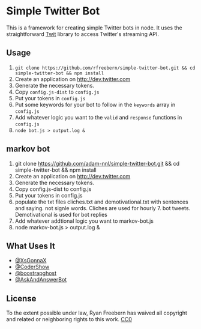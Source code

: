 # Simple Twitter Bot

This is a framework for creating simple Twitter bots in node. It uses the
straightforward [Twit](https://github.com/ttezel/twit) library to access
Twitter's streaming API.

## Usage

1. `git clone https://github.com/rfreebern/simple-twitter-bot.git && cd simple-twitter-bot && npm install`
2. Create an application on http://dev.twitter.com
3. Generate the necessary tokens.
4. Copy `config.js-dist` to `config.js`
5. Put your tokens in `config.js`
6. Put some keywords for your bot to follow in the `keywords` array in `config.js`
7. Add whatever logic you want to the `valid` and `response` functions in `config.js`
8. `node bot.js > output.log &`

## markov bot
1. git clone https://github.com/adam-nnl/simple-twitter-bot.git && cd simple-twitter-bot && npm install
2. Create an application on http://dev.twitter.com
3. Generate the necessary tokens.
4. Copy config.js-dist to config.js
5. Put your tokens in config.js
6. populate the txt files cliches.txt and demotivational.txt with sentences and saying. not signle words. Cliches are used for hourly 7. bot tweets. Demotivational is used for bot replies
8. Add whatever addtional logic you want to markov-bot.js
9. node markov-bot.js > output.log &

## What Uses It

* [@XsGonnaX](http://twitter.com/xsgonnax)
* [@CoderShow](http://twitter.com/codershow)
* [@boostrapghost](http://twitter.com/boostrapghost)
* [@AskAndAnswerBot](http://twitter.com/askandanswerbot)

## License

To the extent possible under law, Ryan Freebern has waived all copyright and
related or neighboring rights to this work. [CC0](http://creativecommons.org/publicdomain/zero/1.0/)
